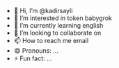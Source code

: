 - 👋 Hi, I’m @kadirsayli
- 👀 I’m interested in token babygrok
- 🌱 I’m currently learning english
- 💞️ I’m looking to collaborate on
- 📫 How to reach me email
- 😄 Pronouns: ...
- ⚡ Fun fact: ...

<!---
kadirsayli/kadirsayli is a ✨ special ✨ repository because its `README.md` (this file) appears on your GitHub profile.
You can click the Preview link to take a look at your changes.
--->
